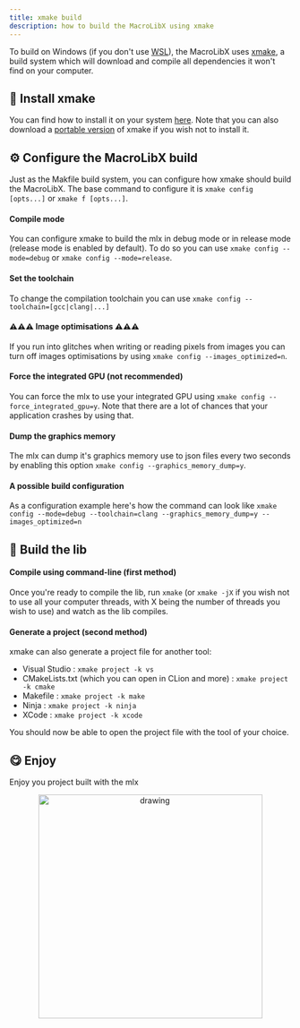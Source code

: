 ```yaml
---
title: xmake build
description: how to build the MacroLibX using xmake
---
```


To build on Windows (if you don't use [WSL](https://learn.microsoft.com/en-us/windows/wsl/install)), the MacroLibX uses [xmake](https://xmake.io), a build system which will download and compile all dependencies it won't find on your computer.

## 💾 Install xmake
You can find how to install it on your system [here](https://xmake.io/#/guide/installation). Note that you can also download a [portable version](https://github.com/xmake-io/xmake/releases) of xmake if you wish not to install it.

## ⚙️ Configure the MacroLibX build
Just as the Makfile build system, you can configure how xmake should build the MacroLibX. The base command to configure it is `xmake config [opts...]` or `xmake f [opts...]`.

#### Compile mode
You can configure xmake to build the mlx in debug mode or in release mode (release mode is enabled by default). To do so you can use `xmake config --mode=debug` or `xmake config --mode=release`.

#### Set the toolchain
To change the compilation toolchain you can use `xmake config --toolchain=[gcc|clang|...]`

#### ⚠️⚠️⚠️ Image optimisations ⚠️⚠️⚠️
If you run into glitches when writing or reading pixels from images you can turn off images optimisations by using `xmake config --images_optimized=n`.

#### Force the integrated GPU (not recommended)
You can force the mlx to use your integrated GPU using `xmake config --force_integrated_gpu=y`. Note that there are a lot of chances that your application crashes by using that.

#### Dump the graphics memory
The mlx can dump it's graphics memory use to json files every two seconds by enabling this option `xmake config --graphics_memory_dump=y`.

#### A possible build configuration
As a configuration example here's how the command can look like `xmake config --mode=debug --toolchain=clang --graphics_memory_dump=y --images_optimized=n`

## 🚧 Build the lib

#### Compile using command-line (first method)
Once you're ready to compile the lib, run `xmake` (or `xmake -jX` if you wish not to use all your computer threads, with X being the number of threads you wish to use) and watch as the lib compiles.

#### Generate a project (second method)
xmake can also generate a project file for another tool:
* Visual Studio : `xmake project -k vs`
* CMakeLists.txt (which you can open in CLion and more) : `xmake project -k cmake`
* Makefile : `xmake project -k make`
* Ninja : `xmake project -k ninja`
* XCode : `xmake project -k xcode`

You should now be able to open the project file with the tool of your choice.

## 😋 Enjoy
Enjoy you project built with the mlx
<p align="center">
    <img src="/screenshot_test_windows.png" alt="drawing" width="400"/>
</p>


